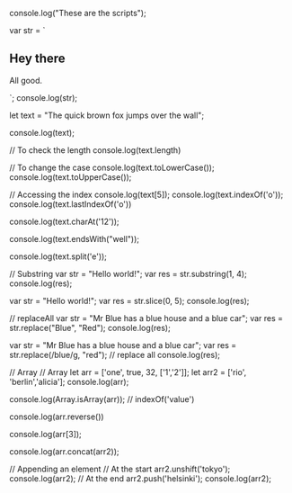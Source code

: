 console.log("These are the scripts");

var str = `<h2> Hey there</h2>
<p>All good.</p>
`;
console.log(str);

let text = "The quick brown fox jumps over the wall";

console.log(text);

// To check the length
console.log(text.length)

// To change the case
console.log(text.toLowerCase());
console.log(text.toUpperCase());

// Accessing the index
console.log(text[5]);
console.log(text.indexOf('o'));
console.log(text.lastIndexOf('o'))

console.log(text.charAt('12'));

console.log(text.endsWith("well"));

console.log(text.split('e'));

// Substring
var str = "Hello world!";
var res = str.substring(1, 4);
console.log(res);

var str = "Hello world!";
var res = str.slice(0, 5);
console.log(res);

// replaceAll
var str = "Mr Blue has a blue house and a blue car";
var res = str.replace("Blue", "Red");
console.log(res);

var str = "Mr Blue has a blue house and a blue car";
var res = str.replace(/blue/g, "red");  // replace all
console.log(res);


// Array
// Array
let arr = ['one', true, 32, ['1','2']];
let arr2 = ['rio', 'berlin','alicia'];
console.log(arr);


console.log(Array.isArray(arr));
// indexOf('value')

console.log(arr.reverse())

console.log(arr[3]);

console.log(arr.concat(arr2));

// Appending an element
// At the start
arr2.unshift('tokyo');
console.log(arr2);
// At the end
arr2.push('helsinki');
console.log(arr2);